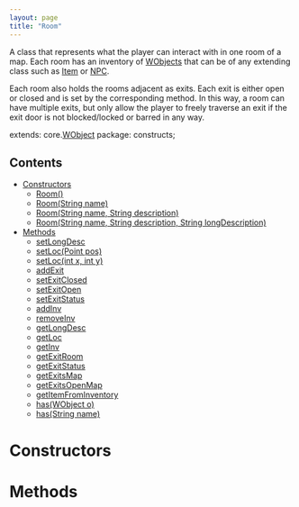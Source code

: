 ```yaml
---
layout: page
title: "Room"
---
```


A class that represents what the player can interact with in one room of a map. Each room has an inventory of [WObjects](/core/wobject.html) that can be of any extending class such as [Item](/constructs/item.html) or [NPC](/constructs/npc.html). 

Each room also holds the rooms adjacent as exits. Each exit is either open or closed and is set by the corresponding method. In this way, a room can have multiple exits, but only allow the player to freely traverse an exit if the exit door is not blocked/locked or barred in any way.

extends: core.[WObject](/core/wobject.html)
package: constructs;

## Contents

- [Constructors](#constructors)
  - [Room()](#room)
  - [Room(String name)](#roomstring-name)
  - [Room(String name, String description)](#roomstring-name-string-description)
  - [Room(String name, String description, String longDescription)](#roomstring-name-string-description-string-longdescription)
- [Methods](#methods)
  - [setLongDesc](#void-setlongdescstring-long_description)
  - [setLoc(Point pos)](#void-setlocpoint-pos)
  - [setLoc(int x, int y)](#void-setlocint-x-int-y)
  - [addExit](#void-addexitdirection-d-room-r)
  - [setExitClosed](#void-setexitcloseddirection-d)
  - [setExitOpen](#void-setexitopendirection-d)
  - [setExitStatus](#void-setexitstatusdirection-d-boolean-val)
  - [addInv](#void-addinvwobject-o)
  - [removeInv](#wobject-removeinvwobject-o)
  - [getLongDesc](#string-getlongdesc)
  - [getLoc](#point-getloc)
  - [getInv](#arraylistwobject-getinv)
  - [getExitRoom](#room-getexitroomdirection-d)
  - [getExitStatus](#boolean-getexitstatusdirection-d)
  - [getExitsMap](#hashmapdirection-room-getexitsmap)
  - [getExitsOpenMap](#hashmapdirection-boolean-getexitsopenmap)
  - [getItemFromInventory](#wobject-getitemfrominventorystring-name)
  - [has(WObject o)](#boolean-haswobject-o)
  - [has(String name)](#boolean-hasstring-name)

# Constructors

# Methods